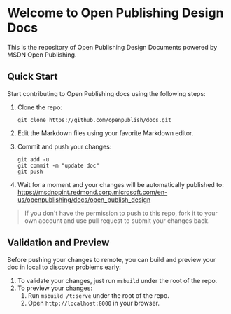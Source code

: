Welcome to Open Publishing Design Docs
======================================

This is the repository of Open Publishing Design Documents powered by MSDN Open Publishing.

Quick Start
-----------

Start contributing to Open Publishing docs using the following steps:

1. Clone the repo:
   ```
   git clone https://github.com/openpublish/docs.git
   ```

2. Edit the Markdown files using your favorite Markdown editor.
3. Commit and push your changes:
   ```
   git add -u
   git commit -m "update doc"
   git push
   ```

4. Wait for a moment and your changes will be automatically published to:
https://msdnopint.redmond.corp.microsoft.com/en-us/openpublishing/docs/open_publish_design

> If you don't have the permission to push to this repo, fork it to your own account and use pull request to submit your changes back.

Validation and Preview
----------------------

Before pushing your changes to remote, you can build and preview your doc in local to discover problems early:

1. To validate your changes, just run `msbuild` under the root of the repo.
2. To preview your changes:
   1. Run `msbuild /t:serve` under the root of the repo.
   2. Open `http://localhost:8000` in your browser.
